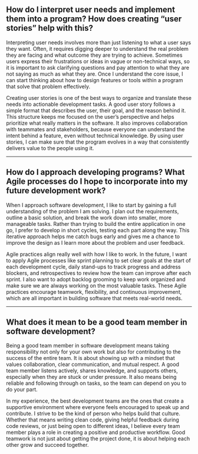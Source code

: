 ## How do I interpret user needs and implement them into a program? How does creating “user stories” help with this?

Interpreting user needs involves more than just listening to what a user says they want. Often, it requires digging deeper to understand the real problem they are facing and what outcome they are trying to achieve. Sometimes users express their frustrations or ideas in vague or non-technical ways, so it is important to ask clarifying questions and pay attention to what they are not saying as much as what they are. Once I understand the core issue, I can start thinking about how to design features or tools within a program that solve that problem effectively.

Creating user stories is one of the best ways to organize and translate these needs into actionable development tasks. A good user story follows a simple format that describes the user, their goal, and the reason behind it. This structure keeps me focused on the user’s perspective and helps prioritize what really matters in the software. It also improves collaboration with teammates and stakeholders, because everyone can understand the intent behind a feature, even without technical knowledge. By using user stories, I can make sure that the program evolves in a way that consistently delivers value to the people using it.

---

## How do I approach developing programs? What Agile processes do I hope to incorporate into my future development work?

When I approach software development, I like to start by gaining a full understanding of the problem I am solving. I plan out the requirements, outline a basic solution, and break the work down into smaller, more manageable tasks. Rather than trying to build the entire application in one go, I prefer to develop in short cycles, testing each part along the way. This iterative approach helps me catch bugs early and gives me a chance to improve the design as I learn more about the problem and user feedback.

Agile practices align really well with how I like to work. In the future, I want to apply Agile processes like sprint planning to set clear goals at the start of each development cycle, daily stand-ups to track progress and address blockers, and retrospectives to review how the team can improve after each sprint. I also want to adopt backlog grooming to keep work organized and make sure we are always working on the most valuable tasks. These Agile practices encourage teamwork, flexibility, and continuous improvement, which are all important in building software that meets real-world needs.

---

## What does it mean to be a good team member in software development?

Being a good team member in software development means taking responsibility not only for your own work but also for contributing to the success of the entire team. It is about showing up with a mindset that values collaboration, clear communication, and mutual respect. A good team member listens actively, shares knowledge, and supports others, especially when they are stuck or under pressure. It also means being reliable and following through on tasks, so the team can depend on you to do your part.

In my experience, the best development teams are the ones that create a supportive environment where everyone feels encouraged to speak up and contribute. I strive to be the kind of person who helps build that culture. Whether that means writing clean code, giving helpful feedback during code reviews, or just being open to different ideas, I believe every team member plays a role in creating a positive and productive workflow. Good teamwork is not just about getting the project done, it is about helping each other grow and succeed together.
